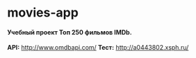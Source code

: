 # movies-app

#### Учебный проект Топ 250 фильмов IMDb.
**API:** http://www.omdbapi.com/
**Тест:** http://a0443802.xsph.ru/
